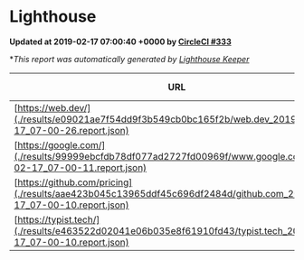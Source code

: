 
# Lighthouse

**Updated at 2019-02-17 07:00:40 +0000 by [CircleCI #333](https://circleci.com/gh/ItinerisLtd/lighthouse-keeper-example/333)**

**This report was automatically generated by [Lighthouse Keeper](https://github.com/itinerisltd/lighthouse-keeper)*

| URL | Performance | Accessibility | Best Practices | SEO | PWA | Updated At |
| --- | --- | --- | --- | --- | --- | --- |
| [https://web.dev/](./results/e09021ae7f54dd9f3b549cb0bc165f2b/web.dev_2019-02-17_07-00-26.report.json) | 0.92 | 0.93 | 1 | 0.91 | 1 | 2019-02-17T07:00:26.228Z |
| [https://google.com/](./results/99999ebcfdb78df077ad2727fd00969f/www.google.com_2019-02-17_07-00-11.report.json) | 0.96 | 0.71 | 0.93 | 0.8 | 0.58 | 2019-02-17T07:00:11.340Z |
| [https://github.com/pricing](./results/aae423b045c13965ddf45c696df2484d/github.com_2019-02-17_07-00-10.report.json) | 0.65 | 0.89 | 0.93 | 0.9 | 0.58 | 2019-02-17T07:00:10.543Z |
| [https://typist.tech/](./results/e463522d02041e06b035e8f61910fd43/typist.tech_2019-02-17_07-00-10.report.json) | 0.97 | 0.8 | 0.71 | 1 | 0.58 | 2019-02-17T07:00:10.935Z |
